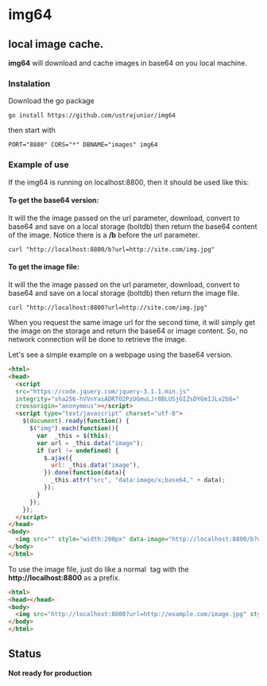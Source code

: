 # img64

## local image cache.

**img64** will download and cache images in base64 on you local machine. 

### Instalation

Download the go package

```
go install https://github.com/ustrajunior/img64
```

then start with 

```
PORT="8800" CORS="*" DBNAME="images" img64
```

### Example of use

If the img64 is running on localhost:8800, then it should be used like this:

#### To get the base64 version:

It will the the image passed on the url parameter, download, convert to base64 and save on a local storage (boltdb) then return the base64 content of the image. Notice there is a **/b** before the url parameter.

```
curl "http://localhost:8800/b?url=http://site.com/img.jpg"
```

#### To get the image file:

It will the the image passed on the url parameter, download, convert to base64 and save on a local storage (boltdb) then return the image file.

```
curl "http://localhost:8800?url=http://site.com/img.jpg"
```

When you request the same image url for the second time, it will simply get the image on the storage and return the base64 or image content. So, no network connection will be done to retrieve the image.

Let's see a simple example on a webpage using the base64 version.

```html
<html>
<head>
  <script
  src="https://code.jquery.com/jquery-3.1.1.min.js"
  integrity="sha256-hVVnYaiADRTO2PzUGmuLJr8BLUSjGIZsDYGmIJLv2b8="
  crossorigin="anonymous"></script>
  <script type="text/javascript" charset="utf-8">                                
    $(document).ready(function() {    
      $("img").each(function(){                                                                                        
        var  _this = $(this);
        var url = _this.data("image");
        if (url != undefined) {
          $.ajax({
            url: _this.data("image"),      
          }).done(function(data){                                                                                            
            _this.attr("src", "data:image/x;base64," + data);                                                               
          });
        }                                                                                                                                                                                                           
      });
    });                                                                                                                            
  </script>                                                                                                                      
</head>
<body>
  <img src="" style="width:200px" data-image="http://localhost:8800/b?url=http://example.com/image.jpg" alt="image" />
</body>
</html>
```

To use the image file, just do like a normal *<img>* tag with the **http://localhost:8800** as a prefix.

```html
<html>
<head></head>
<body>
  <img src="http://localhost:8800?url=http://example.com/image.jpg" style="width:200px" alt="image" />
</body>
</html>
```
## Status
**Not ready for production**
